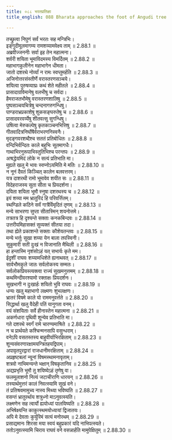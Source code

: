 ```yaml
---
title: ०८८ भरतप्रतिज्ञा
title_english: 088 Bharata approaches the foot of Angudi tree

---
```

<div class="audioEmbed"  caption="श्रीराम-हरिसीताराममूर्ति-घनपाठिभ्यां वचनम्" src="https://archive.org/download/Ramayana-recitation-Sriram-harisItArAmamUrti-Ghanapaati-v2/Kanda_2/Kanda_2_AYK-088-Bharatha_Prathignaa.mp3"></div>

तच्छ्रुत्वा निपुणं सर्वं भरतः सह मन्त्रिभिः।  
इङ्गुदीमूलमागम्य रामशय्यामवेक्ष्य ताम् ॥ 2.88.1 ॥   
अब्रवीज्जननीः सर्वा इह तेन महात्मना।  
शर्वरी शयिता भूमाविदमस्य विमर्दितम् ॥ 2.88.2 ॥   
महाभागकुलीनेन महाभागेन धीमता।  
जातो दशरथे नोर्व्यां न रामः स्वप्तुमर्हति ॥ 2.88.3 ॥   
अजिनोत्तरसंस्तीर्णे वरास्तरणसञ्चये।  
शयित्वा पुरुषव्याघ्रः कथं शेते महीतले ॥ 2.88.4 ॥   
प्रासादाग्रविमानेषु वलभीषु च सर्वदा।  
हैमराजतभौमेषु वरास्तरणशालिषु ॥ 2.88.5 ॥   
पुष्पसञ्चयचित्रेषु चन्दनागरुगन्धिषु।  
पाण्डराभ्रप्रकाशेषु शुकसङ्घरुतेषु च ॥ 2.88.6 ॥   
प्रासादवरवर्य्येषु शीतवत्सु सुगन्धिषु।  
उषित्वा मेरुकल्पेषु कृतकाञ्चनभित्तिषु ॥ 2.88.7 ॥   
गीतवादित्रनिर्घोषैर्वराभरणनिस्वनैः।  
मृदङ्गवरशब्दैश्च सततं प्रतिबोधितः ॥ 2.88.8 ॥   
वन्दिभिर्वन्दितः काले बहुभिः सूतमागधैः।  
गाथाभिरनुरूपाभिस्तुतिभिश्च परन्तपः ॥ 2.88.9 ॥   
अश्रद्धेयमिदं लोके न सत्यं प्रतिभाति मा।  
मुह्यते खलु मे भावः स्वप्नोऽयमिति मे मतिः ॥ 2.88.10 ॥   
न नूनं दैवतं किञ्चित् कालेन बलवत्तरम्।  
यत्र दाशरथी रामो भूमावेव शयीत सः ॥ 2.88.11 ॥   
विदेहराजस्य सुता सीता च प्रियदर्शना।  
दयिता शयिता भूमौ स्नुषा दशरथस्य च ॥ 2.88.12 ॥   
इयं शय्या मम भ्रातुरिदं हि परिवर्त्तितम्।  
स्थण्डिले कठिने सर्वं गात्रैर्विमृदितं तृणम् ॥ 2.88.13 ॥   
मन्ये साभरणा सुप्ता सीतास्मिन् शयनोत्तमे।  
तत्रतत्र हि दृश्यन्ते सक्ताः कनकबिन्दवः ॥ 2.88.14 ॥   
उत्तरीयमिहासक्तं सुव्यक्तं सीतया तदा।  
तथा ह्येते प्रकाशन्ते सक्ताः कौशेयतन्तवः ॥ 2.88.15 ॥   
मन्ये भर्त्तुः सुखा शय्या येन बाला तपस्विनी।  
सुकुमारी सती दुःखं न विजानाति मैथिली ॥ 2.88.16 ॥   
हा हन्तास्मि नृशंसोऽहं यत् सभार्यः कृते मम।  
ईदृशीं राघवः शय्यामधिशेते ह्यनाथवत् ॥ 2.88.17 ॥   
सार्वभौमकुले जातः सर्वलोकस्य सम्मतः।  
सर्वलोकप्रियस्त्यक्त्वा राज्यं सुखमनुत्तमम् ॥ 2.88.18 ॥   
कथमिन्दीवरश्यामो रक्ताक्षः प्रियदर्शनः।  
सुखभागी न दुःखार्हः शयितो भुवि राघवः ॥ 2.88.19 ॥   
धन्यः खलु महाभागो लक्ष्मणः शुभलक्षणः।  
भ्रातरं विषमे काले यो राममनुवर्त्तते ॥ 2.88.20 ॥   
सिद्धार्था खलु वैदेही पतिं यानुगता वनम्।  
वयं संशयिताः सर्वे हीनास्तेन महात्मना ॥ 2.88.21 ॥   
अकर्णधारा पृथिवी शून्येव प्रतिभाति मा।  
गते दशरथे स्वर्गं रामे चारण्यमाश्रिते ॥ 2.88.22 ॥   
न च प्रार्थयते कश्चिन्मनसापि वसुन्धराम्।  
वनेऽपि वसतस्तस्य बाहुवीर्याभिरक्षिताम् ॥ 2.88.23 ॥   
शून्यसंवरणारक्षामयन्त्रितहयद्विपाम्।  
अपावृतपुरद्वारां राजधानीमरक्षिताम् ॥ 2.88.24 ॥   
अप्रहृष्टबलां न्यूनां विषमस्थामनावृताम्।  
शत्रवो नाभिमन्यन्ते भक्षान् विषकृतानिव ॥ 2.88.25 ॥   
अद्यप्रभृति भूमौ तु शयिष्येऽहं तृणेषु वा।  
फलमूलाशनो नित्यं जटाचीराणि धारयन् ॥ 2.88.26 ॥   
तस्यार्थमुत्तरं कालं निवत्स्यामि सुखं वने।  
तं प्रतिश्रवमामुच्य नास्य मिथ्या भविष्यति ॥ 2.88.27 ॥   
वसन्तं भ्रातुरर्थाय शत्रुध्नो माऽनुवत्स्यति।  
लक्ष्मणेन सह त्वार्यो ह्ययोध्यां पालयिष्यति ॥ 2.88.28 ॥   
अभिषेक्ष्यन्ति काकुत्स्थमयोध्यायां द्विजातयः।  
अपि मे देवताः कुर्युरिमं सत्यं मनोरथम् ॥ 2.88.29 ॥   
प्रसाद्यमानः शिरसा मया स्वयं बहुप्रकारं यदि नाभिपत्स्यते।  
ततोऽनुवत्स्यामि चिराय राघवं वने वसन्नार्हति मामुपेक्षितुम् ॥ 2.88.30 ॥   